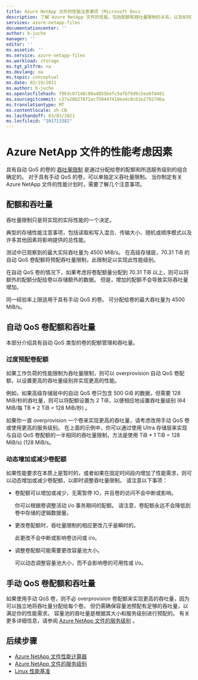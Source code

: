 ```yaml
---
title: Azure NetApp 文件的性能注意事项 |Microsoft Docs
description: 了解 Azure NetApp 文件的性能，包括配额和吞吐量限制的关系，以及如何动态增加/减少卷配额。
services: azure-netapp-files
documentationcenter: ''
author: b-juche
manager: ''
editor: ''
ms.assetid: ''
ms.service: azure-netapp-files
ms.workload: storage
ms.tgt_pltfrm: na
ms.devlang: na
ms.topic: conceptual
ms.date: 02/19/2021
ms.author: b-juche
ms.openlocfilehash: f963c87148c08a4855befc5afb79d9c5ea0f4481
ms.sourcegitcommit: c27a20b278f2ac758447418ea4c8c61e27927d6a
ms.translationtype: MT
ms.contentlocale: zh-CN
ms.lasthandoff: 03/03/2021
ms.locfileid: "101713382"
---
```

# <a name="performance-considerations-for-azure-netapp-files"></a>Azure NetApp 文件的性能考虑因素

具有自动 QoS 的卷的 [吞吐量限制](azure-netapp-files-service-levels.md) 是通过分配给卷的配额和所选服务级别的组合确定的。 对于具有手动 QoS 的卷，可以单独定义吞吐量限制。 当你制定有关 Azure NetApp 文件的性能计划时，需要了解几个注意事项。 

## <a name="quota-and-throughput"></a>配额和吞吐量  

吞吐量限制只是将实现的实际性能的一个决定。  

典型的存储性能注意事项，包括读取和写入混合、传输大小、随机或顺序模式以及许多其他因素将影响提供的总性能。  

测试中已观察到的最大实际吞吐量为 4500 MiB/s。  在高级存储层，70.31 TiB 的自动 QoS 卷配额将预配吞吐量限制，此限制足以实现此性能级别。  

在自动 QoS 卷的情况下，如果考虑将卷配额量分配到 70.31 TiB 以上，则可以将额外的配额分配给卷以存储额外的数据。 但是，增加的配额不会导致实际吞吐量增加。  

同一经验率上限适用于具有手动 QoS 的卷。 可分配给卷的最大吞吐量为 4500 MiB/s。

## <a name="automatic-qos-volume-quota-and-throughput"></a>自动 QoS 卷配额和吞吐量

本部分介绍具有自动 QoS 类型的卷的配额管理和吞吐量。

### <a name="overprovisioning-the-volume-quota"></a>过度预配卷配额

如果工作负荷的性能限制为吞吐量限制，则可以 overprovision 自动 QoS 卷配额，以设置更高的吞吐量级别并实现更高的性能。  

例如，如果高级存储层中的自动 QoS 卷只包含 500 GiB 的数据，但需要 128 MiB/秒的吞吐量，则可以将配额设置为 2 TiB，以便相应地设置吞吐量级别 (64 MiB/每 TB * 2 TiB = 128 MiB/秒) 。  

如果你一直 overprovision 一个卷来实现更高的吞吐量，请考虑改用手动 QoS 卷或使用更高的服务级别。  在上面的示例中，你可以通过使用 Ultra 存储层来实现与自动 QoS 卷配额的一半相同的吞吐量限制，方法是使用 TiB * 1 TiB = 128 MiB/s)  (128 MiB/s。

### <a name="dynamically-increasing-or-decreasing-volume-quota"></a>动态增加或减少卷配额

如果性能要求在本质上是暂时的，或者如果在固定时间段内增加了性能需求，则可以动态增加或减少卷配额，以即时调整吞吐量限制。  请注意以下事项： 

* 卷配额可以增加或减少，无需暂停 IO，并且卷的访问不会中断或影响。  

    你可以根据卷调整活动 i/o 事务期间的配额。  请注意，卷配额永远不会降低到卷中存储的逻辑数据量。

* 更改卷配额时，吞吐量限制的相应更改几乎是瞬时的。 

    此更改不会中断或影响卷访问或 i/o。  

* 调整卷配额可能需要更改容量池大小。  

    可以动态调整容量池大小，而不会影响卷的可用性或 i/o。

## <a name="manual-qos-volume-quota-and-throughput"></a>手动 QoS 卷配额和吞吐量 

如果使用手动 QoS 卷，则不必 overprovision 卷配额来实现更高的吞吐量，因为可以独立地将吞吐量分配给每个卷。 但仍需确保容量池预配有足够的吞吐量，以满足你的性能需求。 容量池的吞吐量是根据其大小和服务级别进行预配的。 有关更多详细信息，请参阅 [Azure NetApp 文件的服务级别](azure-netapp-files-service-levels.md) 。


## <a name="next-steps"></a>后续步骤

- [Azure NetApp 文件性能计算器](https://cloud.netapp.com/azure-netapp-files/tco?hs_preview=tIKQbfoF-41214739590)
- [Azure NetApp 文件的服务级别](azure-netapp-files-service-levels.md)
- [Linux 性能基准](performance-benchmarks-linux.md)
